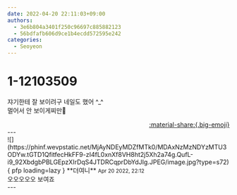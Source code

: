 ```yaml
---
date: 2022-04-20 22:11:03+09:00
authors:
  - 3e6b804a3401f250c96697c885882123
  - 56bdfafb606d9ce1b4ecdd572595e242
categories:
  - Seoyeon
---
```


# 1-12103509

<div class="post-container" markdown="1">
<div class="content-container md-sidebar__scrollwrap" markdown="1">

쟈기한테 잘 보이려구 네일도 했어 ^_^<br>멀어서 안 보이게찌만🥹

</div>
</div>

<div style="text-align: right;" markdown="1">
<a href="https://weverse.io/fromis9/fanpost/1-12103509" style="text-align: right;">:material-share:{.big-emoji}</a>
</div>
---

<div class="comments-container md-sidebar__scrollwrap" markdown="1">
<div class="comment" markdown="1">
<div class='id-container' markdown="1">
![](https://phinf.wevpstatic.net/MjAyNDEyMDZfMTk0/MDAxNzMzNDYzMTU3ODYw.tGTD1QfitfecHkFF9-zI4fL0xnXf8VH8ht2j5Xh2a74g.QufL-i9_92XbdgbPBLGEpzXIrDqS4JTDRCqprDbYdJIg.JPEG/image.jpg?type=s72){ pfp loading=lazy }
**<span class="artist">더여니</span>** <small>Apr 20 2022, 22:12</small><br>
</div>
<div class='comment-body' markdown="1">
오오오오오 보여죠
</div>
</div>
</div>
---
